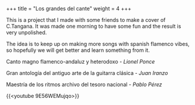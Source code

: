 +++
title = "Los grandes del cante"
weight = 4
+++

This is a project that I made with some friends to make a cover of C.Tangana. It was made one morning to have some fun and the result is very unpolished. 

The idea is to keep up on making more songs with spanish flamenco vibes, so hopefully we will get better and learn something from it.

Canto magno flamenco-andaluz y heterodoxo - *Lionel Ponce*

Gran antología del antiguo arte de la guitarra clásica - *Juan Iranzo*

Maestría de los ritmos archivo del tesoro nacional - *Pablo Pérez*



{{<youtube 9E56WEMujqo>}}
